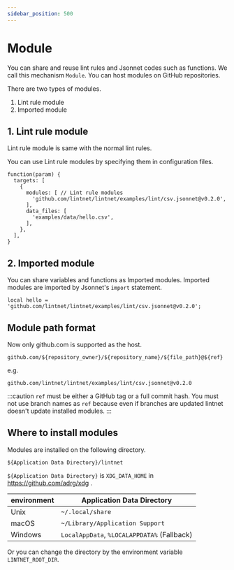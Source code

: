 ```yaml
---
sidebar_position: 500
---
```


# Module

You can share and reuse lint rules and Jsonnet codes such as functions.
We call this mechanism `Module`.
You can host modules on GitHub repositories.

There are two types of modules.

1. Lint rule module
1. Imported module

## 1. Lint rule module

Lint rule module is same with the normal lint rules.

You can use Lint rule modules by specifying them in configuration files.

```jsonnet
function(param) {
  targets: [
    {
      modules: [ // Lint rule modules
        'github.com/lintnet/lintnet/examples/lint/csv.jsonnet@v0.2.0',
      ],
      data_files: [
        'examples/data/hello.csv',
      ],
    },
  ],
}
```

## 2. Imported module

You can share variables and functions as Imported modules.
Imported modules are imported by Jsonnet's `import` statement.

```jsonnet
local hello = 'github.com/lintnet/lintnet/examples/lint/csv.jsonnet@v0.2.0';
```

## Module path format

Now only github.com is supported as the host.

```
github.com/${repository_owner}/${repository_name}/${file_path}@${ref}
```

e.g.

```
github.com/lintnet/lintnet/examples/lint/csv.jsonnet@v0.2.0
```

:::caution
`ref` must be either a GitHub tag or a full commit hash.
You must not use branch names as `ref` because even if branches are updated lintnet doesn't update installed modules.
:::

## Where to install modules

Modules are installed on the following directory.

```
${Application Data Directory}/lintnet
```

`${Application Data Directory}` is `XDG_DATA_HOME` in https://github.com/adrg/xdg .

environment | Application Data Directory
--- | ---
Unix | `~/.local/share`
macOS | `~/Library/Application Support`
Windows | `LocalAppData`, `%LOCALAPPDATA%` (Fallback)

Or you can change the directory by the environment variable `LINTNET_ROOT_DIR`.
